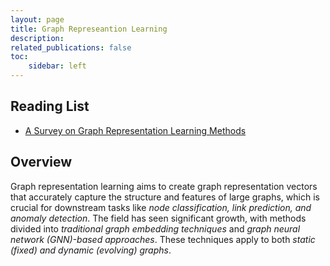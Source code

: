 ```yaml
---
layout: page
title: Graph Represeantion Learning
description: 
related_publications: false
toc:
    sidebar: left
---
```


## Reading List

- [A Survey on Graph Representation Learning Methods](https://arxiv.org/abs/2204.01855)

## Overview

Graph representation learning aims to create graph representation vectors that accurately capture the structure and features of large graphs, which is crucial for downstream tasks like *node classification, link prediction, and anomaly detection*. The field has seen significant growth, with methods divided into *traditional graph embedding techniques* and *graph neural network (GNN)-based approaches*. These techniques apply to both *static (fixed) and dynamic (evolving) graphs*. 


